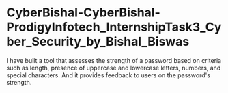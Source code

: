 # CyberBishal-CyberBishal-ProdigyInfotech_InternshipTask3_Cyber_Security_by_Bishal_Biswas
I have built a tool that assesses the strength of a password based on criteria such as length, presence of uppercase and lowercase letters, numbers, and special characters. And it provides feedback to users on the password's strength.
